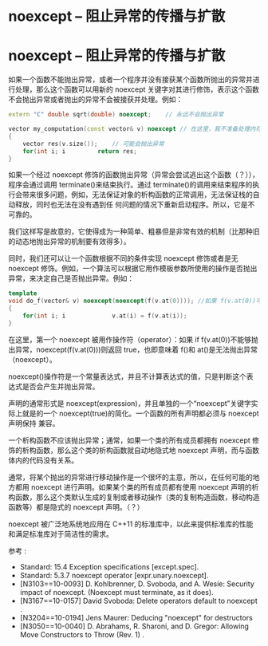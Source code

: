 # noexcept – 阻止异常的传播与扩散

# noexcept – 阻止异常的传播与扩散

如果一个函数不能抛出异常，或者一个程序并没有接获某个函数所抛出的异常并进行处理，那么这个函数可以用新的 noexcept 关键字对其进行修饰，表示这个函数不会抛出异常或者抛出的异常不会被接获并处理。例如：

```cpp
extern "C" double sqrt(double) noexcept;    // 永远不会抛出异常

vector my_computation(const vector& v) noexcept // 在这里，我不准备处理内存耗尽的异常，所以我只是简单地将函数声明为 noexcept
{
    vector res(v.size());    // 可能会抛出异常
    for(int i; i         return res;
} 
```

如果一个经过 noexcept 修饰的函数抛出异常（异常会尝试逃出这个函数（？）），程序会通过调用 terminate()来结束执行。通过 terminate()的调用来结束程序的执行会带来很多问题，例如，无法保证对象的析构函数的正常调用，无法保证栈的自动释放，同时也无法在没有遇到任 何问题的情况下重新启动程序。所以，它是不可靠的。

我们这样写是故意的，它使得成为一种简单、粗暴但是非常有效的机制（比那种旧的动态地抛出异常的机制要有效得多）。

同时，我们还可以让一个函数根据不同的条件实现 noexcept 修饰或者是无 noexcept 修饰。例如，一个算法可以根据它用作模板参数所使用的操作是否抛出异常，来决定自己是否抛出异常。例如：

```cpp
template
void do_f(vector& v) noexcept(noexcept(f(v.at(0)))); //如果 f(v.at(0))可以抛出异常，则这个函数也可以抛出异常
{
    for(int i; i             v.at(i) = f(v.at(i));
} 
```

在这里，第一个 noexcept 被用作操作符（operator）：如果 if f(v.at(0))不能够抛出异常，noexcept(f(v.at(0)))则返回 true，也即意味着 f()和 at()是无法抛出异常（noexcept）。

noexcept()操作符是一个常量表达式，并且不计算表达式的值，只是判断这个表达式是否会产生并抛出异常。

声明的通常形式是 noexcept(expression)，并且单独的一个“noexcept”关键字实际上就是的一个 noexcept(true)的简化。一个函数的所有声明都必须与 noexcept 声明保持 兼容。

一个析构函数不应该抛出异常；通常，如果一个类的所有成员都拥有 noexcept 修饰的析构函数，那么这个类的析构函数就自动地隐式地 noexcept 声明，而与函数体内的代码没有关系。

通常，将某个抛出的异常进行移动操作是一个很坏的主意，所以，在任何可能的地方都用 noexcept 进行声明。如果某个类的所有成员都有使用 noexcept 声明的析构函数，那么这个类默认生成的复制或者移动操作（类的复制构造函数，移动构造函数等）都是隐式的 noexcept 声明。（？）

noexcept 被广泛地系统地应用在 C++11 的标准库中，以此来提供标准库的性能和满足标准库对于简洁性的需求。

参考 :

*   Standard: 15.4 Exception specifications [except.spec].
*   Standard: 5.3.7 noexcept operator [expr.unary.noexcept].
*   [N3103==10-0093] D. Kohlbrenner, D. Svoboda, and A. Wesie: Security impact of noexcept. (Noexcept must terminate, as it does).
*   [N3167==10-0157] David Svoboda: Delete operators default to noexcept .
*   [N3204==10-0194] Jens Maurer: Deducing "noexcept" for destructors
*   [N3050==10-0040] D. Abrahams, R. Sharoni, and D. Gregor: Allowing Move Constructors to Throw (Rev. 1) .